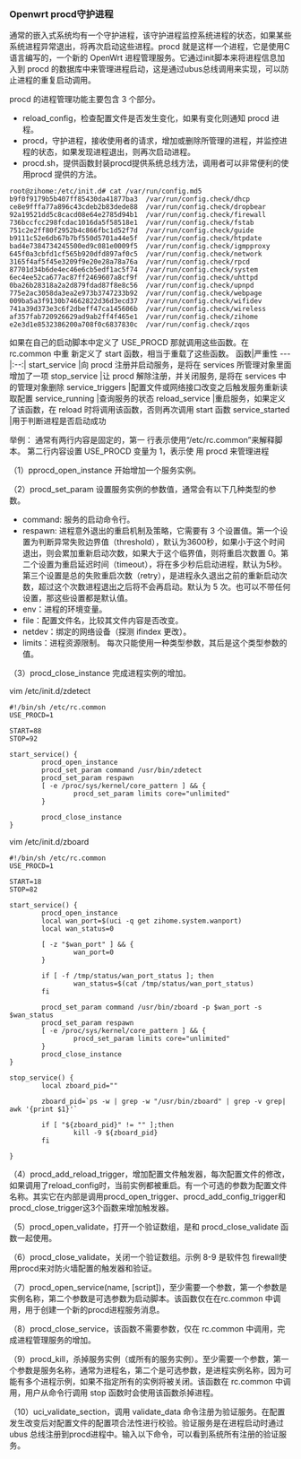 ### Openwrt procd守护进程

通常的嵌入式系统均有一个守护进程，该守护进程监控系统进程的状态，如果某些系统进程异常退出，将再次启动这些进程。procd 就是这样一个进程，它是使用C语言编写的，一个新的 OpenWrt 进程管理服务。它通过init脚本来将进程信息加入到 procd 的数据库中来管理进程启动，这是通过ubus总线调用来实现，可以防止进程的重复启动调用。

procd 的进程管理功能主要包含 3 个部分。

* reload_config，检查配置文件是否发生变化，如果有变化则通知 procd 进程。
* procd，守护进程，接收使用者的请求，增加或删除所管理的进程，并监控进程的状态，如果发现进程退出，则再次启动进程。
* procd.sh，提供函数封装procd提供系统总线方法，调用者可以非常便利的使用procd 提供的方法。

```shell
root@zihome:/etc/init.d# cat /var/run/config.md5 
b9f0f9179b5b407ff85430da41877ba3  /var/run/config.check/dhcp
ce8e9fffa77a896c43cdeb2b83dede88  /var/run/config.check/dropbear
92a19521dd5c8cacd08e64e2785d94b1  /var/run/config.check/firewall
736bccfcc298fcdac1016da5f58518e1  /var/run/config.check/fstab
751c2e2ff80f2952b4c866fbc1d52f7d  /var/run/config.check/guide
b9111c52e6db67b7bf550d5701a44e5f  /var/run/config.check/htpdate
bad4e7384734245500ed9c081e0009f5  /var/run/config.check/igmpproxy
645f0a3cbfd1cf565b920dfd897af0c5  /var/run/config.check/network
3165f4af5f45e3209f9e20e28a78a76a  /var/run/config.check/rpcd
87701d34b6de4ec46e6cb5edf1ac5f74  /var/run/config.check/system
6ec4ee52ca677ac87ff2469607a8cf9f  /var/run/config.check/uhttpd
0ba26b28318a2a2d879fdad87f8e8c56  /var/run/config.check/upnpd
775e2ac3058da3ea2e973b3747233b92  /var/run/config.check/webpage
009ba5a3f9130b74662822d36d3ecd37  /var/run/config.check/wifidev
741a39d373e3c6f2dbeff47ca145606b  /var/run/config.check/wireless
af357fab720926629ad9ab2ff4f465e1  /var/run/config.check/zihome
e2e3d1e8532386200a708f0c6837830c  /var/run/config.check/zqos
```

如果在自己的启动脚本中定义了 USE_PROCD 那就调用这些函数。在 rc.common 中重
新定义了 start 函数，相当于重载了这些函数。
函数|严重性
---|:--:|
start_service       |向 procd 注册并启动服务，是将在 services 所管理对象里面增加了一项
stop_service        |让 procd 解除注册，并关闭服务, 是将在 services 中的管理对象删除
service_triggers    |配置文件或网络接口改变之后触发服务重新读取配置
service_running     |查询服务的状态
reload_service      |重启服务，如果定义了该函数，在 reload 时将调用该函数，否则再次调用 start 函数
service_started     |用于判断进程是否启动成功

举例：
通常有两行内容是固定的，第一
行表示使用“/etc/rc.common”来解释脚本。
第二行内容设置 USE_PROCD 变量为 1，表示使
用 procd 来管理进程

（1）pprocd_open_instance 开始增加一个服务实例。

（2）procd_set_param 设置服务实例的参数值，通常会有以下几种类型的参数。

* command: 服务的启动命令行。
* respawn: 进程意外退出的重启机制及策略，它需要有 3 个设置值。第一个设置为判断异常失败边界值（threshold），默认为3600秒，如果小于这个时间退出，则会累加重新启动次数，如果大于这个临界值，则将重启次数置 0。第二个设置为重启延迟时间（timeout），将在多少秒后启动进程，默认为5秒。第三个设置是总的失败重启次数（retry），是进程永久退出之前的重新启动次数，超过这个次数进程退出之后将不会再启动。默认为 5 次。也可以不带任何设置，那这些设置都是默认值。
* env：进程的环境变量。
* file：配置文件名，比较其文件内容是否改变。
* netdev：绑定的网络设备（探测 ifindex 更改）。
* limits：进程资源限制。
每次只能使用一种类型参数，其后是这个类型参数的值。

（3）procd_close_instance 完成进程实例的增加。

vim /etc/init.d/zdetect
```shell
#!/bin/sh /etc/rc.common
USE_PROCD=1

START=88
STOP=92

start_service() {
        procd_open_instance
        procd_set_param command /usr/bin/zdetect
        procd_set_param respawn
        [ -e /proc/sys/kernel/core_pattern ] && {
                procd_set_param limits core="unlimited"
        }

        procd_close_instance
}
```

vim /etc/init.d/zboard
```shell
#!/bin/sh /etc/rc.common
USE_PROCD=1

START=18
STOP=82

start_service() {
        procd_open_instance
        local wan_port=$(uci -q get zihome.system.wanport)
        local wan_status=0

        [ -z "$wan_port" ] && {
                wan_port=0
        }

        if [ -f /tmp/status/wan_port_status ]; then
                wan_status=$(cat /tmp/status/wan_port_status)
        fi

        procd_set_param command /usr/bin/zboard -p $wan_port -s $wan_status
        procd_set_param respawn
        [ -e /proc/sys/kernel/core_pattern ] && {
                procd_set_param limits core="unlimited"
        }
        procd_close_instance
}

stop_service() {
        local zboard_pid=""

        zboard_pid=`ps -w | grep -w "/usr/bin/zboard" | grep -v grep| awk '{print $1}'`

        if [ "${zboard_pid}" != "" ];then
                kill -9 ${zboard_pid}
        fi

}
```

（4）procd_add_reload_trigger，增加配置文件触发器，每次配置文件的修改，如果调用了reload_config时，当前实例都被重启。有一个可选的参数为配置文件名称。其实它在内部是调用procd_open_trigger、procd_add_config_trigger和procd_close_trigger这3个函数来增加触发器。

（5）procd_open_validate，打开一个验证数组，是和 procd_close_validate 函数一起使用。

（6）procd_close_validate，关闭一个验证数组。示例 8-9 是软件包 firewall使用procd来对防火墙配置的触发器和验证。

（7）procd_open_service(name, [script])，至少需要一个参数，第一个参数是实例名称，第二个参数是可选参数为启动脚本。该函数仅在在rc.common 中调用，用于创建一个新的procd进程服务消息。

（8）procd_close_service，该函数不需要参数，仅在 rc.common 中调用，完成进程管理服务的增加。

（9）procd_kill，杀掉服务实例（或所有的服务实例）。至少需要一个参数，第一个参数是服务名称，通常为进程名，第二个是可选参数，是进程实例名称，因为可能有多个进程示例，如果不指定所有的实例将被关闭。该函数在 rc.common 中调用，用户从命令行调用 stop 函数时会使用该函数杀掉进程。

（10）uci_validate_section，调用 validate_data 命令注册为验证服务。在配置发生改变后对配置文件的配置项合法性进行校验。验证服务是在进程启动时通过 ubus 总线注册到procd进程中。输入以下命令，可以看到系统所有注册的验证服务。
